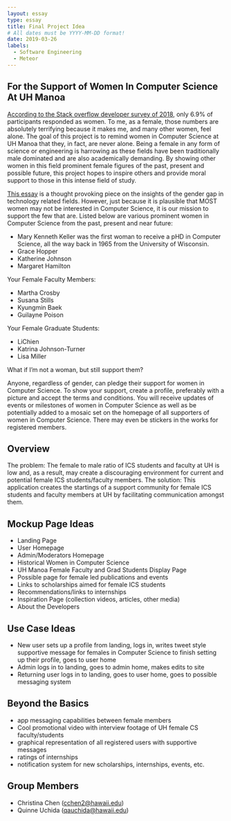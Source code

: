 ```yaml
---
layout: essay
type: essay
title: Final Project Idea
# All dates must be YYYY-MM-DD format!
date: 2019-03-26
labels:
  - Software Engineering
  - Meteor
---
```

## For the Support of Women In Computer Science At UH Manoa
[According to the Stack overflow developer survey of 2018](https://insights.stackoverflow.com/survey/2018/#demographics), only 6.9% of participants responded as women. To me, as a female, those numbers are absolutely terrifying because it makes me, and many other women, feel alone. The goal of this project is to remind women in Computer Science at UH Manoa that they, in fact, are never alone. Being a female in any form of science or engineering is harrowing as these fields have been traditionally male dominated and are also academically demanding. By showing other women in this field prominent female figures of the past, present and possible future, this project hopes to inspire others and provide moral support to those in this intense field of study.

[This essay](https://www.insidehighered.com/news/2018/06/25/lecturers-explanation-gender-gap-computer-science-it-reflect-womens-choices) is a thought provoking piece on the insights of the gender gap in technology related fields. However, just because it is plausible that MOST women may not be interested in Computer Science, it is our mission to support the few that are. Listed below are various prominent women in Computer Science from the past, present and near future:

-  Mary Kenneth Keller was the first woman to receive a pHD in Computer Science, all the way back in 1965 from the University of Wisconsin.
- Grace Hopper 
- Katherine Johnson
- Margaret Hamilton

Your Female Faculty Members:
- Martha Crosby
- Susana Stills
- Kyungmin Baek
- Guilayne Poison

Your Female Graduate Students:
- LiChien
- Katrina Johnson-Turner
- Lisa Miller


What if I’m not a woman, but still support them?

Anyone, regardless of gender, can pledge their support for women in Computer Science. To show your support, create a profile, preferably with a picture and accept the terms and conditions. You will receive updates of events or milestones of women in Computer Science as well as be potentially added to a mosaic set on the homepage of all supporters of women in Computer Science. There may even be stickers in the works for registered members. 


## Overview
The problem: The female to male ratio of ICS students and faculty at UH is low and, as a result, may create a discouraging environment for current and potential female ICS students/faculty members. 
The solution: This application creates the startings of a support community for female ICS students and faculty members at UH by facilitating communication amongst them. 



## Mockup Page Ideas
- Landing Page
- User Homepage
- Admin/Moderators Homepage
- Historical Women in Computer Science
- UH Manoa Female Faculty and Grad Students Display Page
- Possible page for female led publications and events
- Links to scholarships aimed for female ICS students 
- Recommendations/links to internships
- Inspiration Page (collection videos, articles, other media)
- About the Developers 

## Use Case Ideas
- New user sets up a profile from landing, logs in, writes tweet style supportive message for females in Computer Science to finish setting up their profile, goes to user home
- Admin logs in to landing, goes to admin home, makes edits to site
- Returning user logs in to landing, goes to user home, goes to possible messaging system

## Beyond the Basics 
- app messaging capabilities between female members 
- Cool promotional video with interview footage of UH female CS faculty/students
- graphical representation of all registered users with supportive messages
- ratings of internships
- notification system for new scholarships, internships, events, etc.

## Group Members
- Christina Chen (cchen2@hawaii.edu)
- Quinne Uchida (qauchida@hawaii.edu)
